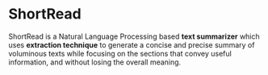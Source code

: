 # ShortRead
ShortRead is a Natural Language Processing based **text summarizer** which uses **extraction technique** to generate a concise and precise summary of voluminous texts while focusing on the sections that convey useful information, and without losing the overall meaning. 
